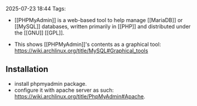 2025-07-23 18:44
Tags: 

- [[PHPMyAdmin]] is a web-based tool to help manage [[MariaDB]] or [[MySQL]] databases, written primarily in [[PHP]] and distributed under the [[GNU]] [[GPL]]. 

- This shows [[PHPMyAdmin]]'s contents as a graphical tool: https://wiki.archlinux.org/title/MySQL#Graphical_tools
## Installation

- install phpmyadmin package.
- configure it with apache server as such: https://wiki.archlinux.org/title/PhpMyAdmin#Apache.
